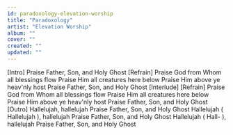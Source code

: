 ```yaml
---
id: paradoxology-elevation-worship
title: "Paradoxology"
artist: "Elevation Worship"
album: ""
cover: ""
created: ""
updated: ""
---
```


[Intro]
Praise Father, Son, and Holy Ghost
[Refrain]
Praise God from Whom all blessings flow
Praise Him all creatures here below
Praise Him above ye heav'nly host
Praise Father, Son, and Holy Ghost
[Interlude]
[Refrain]
Praise God from Whom all blessings flow
Praise Him all creatures here below
Praise Him above ye heav'nly host
Praise Father, Son, and Holy Ghost
[Outro]
Hallelujah, hallelujah
Praise Father, Son, and Holy Ghost
Hallelujah
 (
Hallelujah
), hallelujah
Praise Father, Son, and Holy Ghost
Hallelujah
 (
Hall-
), 
hallelujah
Praise Father, Son, and Holy Ghost